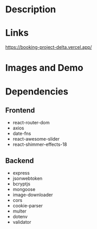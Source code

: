 # Description

# Links
https://booking-project-delta.vercel.app/

# Images and Demo

# Dependencies
## Frontend
- react-router-dom
- axios
- date-fns
- react-awesome-slider
- react-shimmer-effects-18

## Backend
- express
- jsonwebtoken
- bcryptjs
- mongoose
- image-downloader
- cors
- cookie-parser
- multer
- dotenv
- validator 
